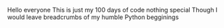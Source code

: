 Hello everyone
This is just my 100 days of code nothing special
Though I would leave breadcrumbs of my humble Python begginings
